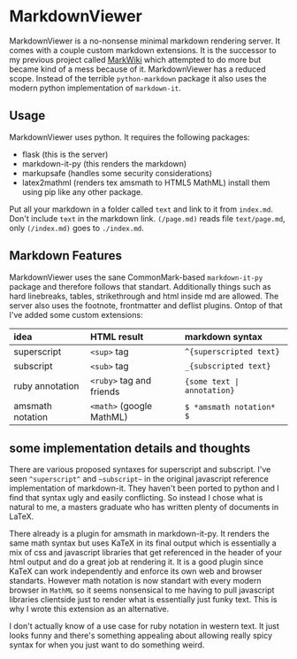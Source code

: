 # MarkdownViewer
MarkdownViewer is a no-nonsense minimal markdown rendering server. It comes with a couple custom markdown extensions. It is the successor to my previous project called [MarkWiki](https://github.com/Kraballa/MarkWiki) which attempted to do more but became kind of a mess because of it. MarkdownViewer has a reduced scope. Instead of the terrible `python-markdown` package it also uses the modern python implementation of `markdown-it`.

## Usage
MarkdownViewer uses python. It requires the following packages:
- flask (this is the server)
- markdown-it-py (this renders the markdown)
- markupsafe (handles some security considerations)
- latex2mathml (renders tex amsmath to HTML5 MathML)
install them using pip like any other package.

Put all your markdown in a folder called `text` and link to it from `index.md`. Don't include `text` in the markdown link. `(/page.md)` reads file `text/page.md`, only `(/index.md)` goes to `./index.md`.

## Markdown Features
MarkdownViewer uses the sane CommonMark-based `markdown-it-py` package and therefore follows that standart. Additionally things such as hard linebreaks, tables, strikethrough and html inside md are allowed. The server also uses the footnote, frontmatter and deflist plugins. Ontop of that I've added some custom extensions:

| idea             | HTML result              | markdown syntax             |
| :--------------- | :----------------------- | :-------------------------- |
| superscript      | `<sup>` tag              | `^{superscripted text}`     |
| subscript        | `<sub>` tag              | `_{subscripted text}`       |
| ruby annotation  | `<ruby>` tag and friends | `{some text \| annotation}` |
| amsmath notation | `<math>` (google MathML) | `$ *amsmath notation* $`    |

## some implementation details and thoughts
There are various proposed syntaxes for superscript and subscript. I've seen `^superscript^` and `~subscript~` in the original javascript reference implementation of markdown-it. They haven't been ported to python and I find that syntax ugly and easily conflicting. So instead I chose what is natural to me, a masters graduate who has written plenty of documents in LaTeX. 

There already is a plugin for amsmath in markdown-it-py. It renders the same math syntax but uses KaTeX in its final output which is essentially a mix of css and javascript libraries that get referenced in the header of your html output and do a great job at rendering it. It is a good plugin since KaTeX can work independently and enforce its own web and browser standarts. However math notation is now standart with every modern browser in `MathML` so it seems nonsensical to me having to pull javascript libraries clientside just to render what is essentially just funky text. This is why I wrote this extension as an alternative.

I don't actually know of a use case for ruby notation in western text. It just looks funny and there's something appealing about allowing really spicy syntax for when you just want to do something weird.